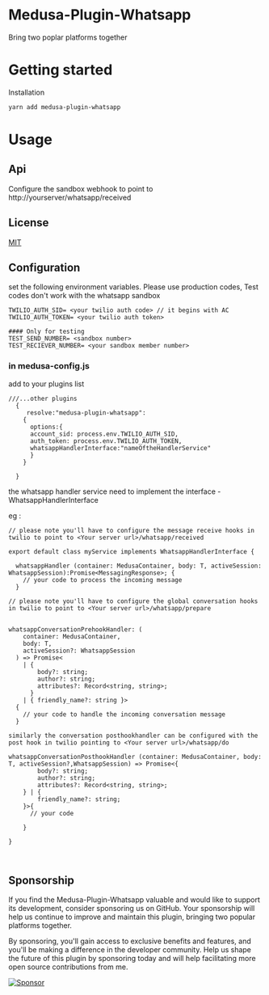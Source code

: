 # Medusa-Plugin-Whatsapp

Bring two poplar platforms together

# Getting started

Installation

```bash
yarn add medusa-plugin-whatsapp
```

# Usage

## Api

Configure the sandbox webhook to point to http://yourserver/whatsapp/received

## License
[MIT](https://choosealicense.com/licenses/mit/)


## Configuration

set the following environment variables. Please use production codes, Test codes don't work with the whatsapp sandbox
```
TWILIO_AUTH_SID= <your twilio auth code> // it begins with AC
TWILIO_AUTH_TOKEN= <your twilio auth token>

#### Only for testing
TEST_SEND_NUMBER= <sandbox number>
TEST_RECIEVER_NUMBER= <your sandbox member number>
```
### in medusa-config.js

add to your plugins list
```
///...other plugins
  {
     resolve:"medusa-plugin-whatsapp":
    {
      options:{
      account_sid: process.env.TWILIO_AUTH_SID,
      auth_token: process.env.TWILIO_AUTH_TOKEN,
      whatsappHandlerInterface:"nameOftheHandlerService"
      }
    }

  }

```

the whatsapp handler service need to implement the interface - WhatsappHandlerInterface

eg : 
```
// please note you'll have to configure the message receive hooks in twilio to point to <Your server url>/whatsapp/received

export default class myService implements WhatsappHandlerInterface {

  whatsappHandler (container: MedusaContainer, body: T, activeSession: WhatsappSession):Promise<MessagingResponse>; {
    // your code to process the incoming message
  }

// please note you'll have to configure the global conversation hooks in twilio to point to <Your server url>/whatsapp/prepare


whatsappConversationPrehookHandler: (
    container: MedusaContainer,
    body: T,
    activeSession?: WhatsappSession
  ) => Promise<
    | {
        body?: string;
        author?: string;
        attributes?: Record<string, string>;
      }
    | { friendly_name?: string }>
  {
    // your code to handle the incoming conversation message
  }

similarly the conversation posthookhandler can be configured with the post hook in twilio pointing to <Your server url>/whatsapp/do

whatsappConversationPosthookHandler (container: MedusaContainer, body: T, activeSession?,WhatsappSession) => Promise<{
        body?: string;
        author?: string;
        attributes?: Record<string, string>;
    } | {
        friendly_name?: string;
    }>{
      // your code

    }

}



```

## Sponsorship
If you find the Medusa-Plugin-Whatsapp valuable and would like to support its development, consider sponsoring us on GitHub. Your sponsorship will help us continue to improve and maintain this plugin, bringing two popular platforms together.

By sponsoring, you'll gain access to exclusive benefits and features, and you'll be making a difference in the developer community. Help us shape the future of this plugin by sponsoring today and will help facilitating more open source contributions from me.

[![Sponsor](https://img.shields.io/badge/Sponsor-%E2%9D%A4-green?logo=GitHub)](https://github.com/sponsors/SGFGOV)